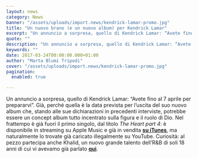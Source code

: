 ```yaml
---
layout: news
category: News
banner: "/assets/uploads/import.news/kendrick-lamar-promo.jpg"
title: "Un nuovo brano (e un nuovo album) per Kendrick Lamar"
excerpt: "Un annuncio a sorpresa, quello di Kendrick Lamar: “Avete fino al 7 aprile per prepararvi”. Già, perché quella è la data prevista per l’uscita del suo nuovo album che, stando alle sue dichiarazioni in precedenti interviste, potrebbe essere un concept album tutto incentrato sulla figura e il ruolo di Dio. Nel frattempo è già fuori [&hellip"
quote: ""
description: "Un annuncio a sorpresa, quello di Kendrick Lamar: “Avete fino al 7 aprile per prepararvi”. Già, perché quella è la data prevista per l’uscita del suo nuovo album che, stando alle sue dichiarazioni in precedenti interviste, potrebbe essere un concept album tutto incentrato sulla figura e il ruolo di Dio. Nel frattempo è già fuori [&hellip"
keywords: ""
date: 2017-03-24T00:00:00.000+01:00
author: "Marta Blumi Tripodi"
cover: "/assets/uploads/import.news/kendrick-lamar-promo.jpg"
pagination:
  enabled: true

---
```


Un annuncio a sorpresa, quello di Kendrick Lamar: “Avete fino al 7 aprile per prepararvi”. Già, perché quella è la data prevista per l’uscita del suo nuovo album che, stando alle sue dichiarazioni in precedenti interviste, potrebbe essere un concept album tutto incentrato sulla figura e il ruolo di Dio. Nel frattempo è già fuori il primo singolo, dal titolo _The Heart part 4_: è disponibile in streaming su Apple Music e già in vendita [**su iTunes**](https://itunes.apple.com/us/album/the-heart-part-4/id1219120815?i=1219120823), ma naturalmente lo trovate già caricato illegalmente su YouTube. Curiosità: al pezzo partecipa anche Khalid, un nuovo grande talento dell’R&B di soli 18 anni di cui vi avevamo già parlato [**qui**](https://hotmc.com/50-sfumature-di-black-5-luana-alicia-keys-mayer-hawthorne-nxworries-khalid-more/).